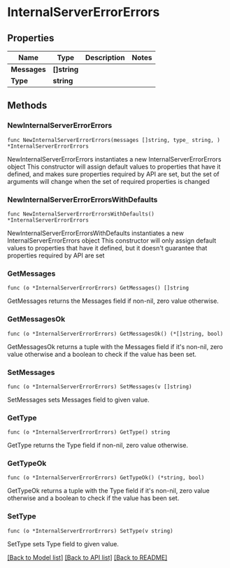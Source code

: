 # InternalServerErrorErrors

## Properties

Name | Type | Description | Notes
------------ | ------------- | ------------- | -------------
**Messages** | **[]string** |  | 
**Type** | **string** |  | 

## Methods

### NewInternalServerErrorErrors

`func NewInternalServerErrorErrors(messages []string, type_ string, ) *InternalServerErrorErrors`

NewInternalServerErrorErrors instantiates a new InternalServerErrorErrors object
This constructor will assign default values to properties that have it defined,
and makes sure properties required by API are set, but the set of arguments
will change when the set of required properties is changed

### NewInternalServerErrorErrorsWithDefaults

`func NewInternalServerErrorErrorsWithDefaults() *InternalServerErrorErrors`

NewInternalServerErrorErrorsWithDefaults instantiates a new InternalServerErrorErrors object
This constructor will only assign default values to properties that have it defined,
but it doesn't guarantee that properties required by API are set

### GetMessages

`func (o *InternalServerErrorErrors) GetMessages() []string`

GetMessages returns the Messages field if non-nil, zero value otherwise.

### GetMessagesOk

`func (o *InternalServerErrorErrors) GetMessagesOk() (*[]string, bool)`

GetMessagesOk returns a tuple with the Messages field if it's non-nil, zero value otherwise
and a boolean to check if the value has been set.

### SetMessages

`func (o *InternalServerErrorErrors) SetMessages(v []string)`

SetMessages sets Messages field to given value.


### GetType

`func (o *InternalServerErrorErrors) GetType() string`

GetType returns the Type field if non-nil, zero value otherwise.

### GetTypeOk

`func (o *InternalServerErrorErrors) GetTypeOk() (*string, bool)`

GetTypeOk returns a tuple with the Type field if it's non-nil, zero value otherwise
and a boolean to check if the value has been set.

### SetType

`func (o *InternalServerErrorErrors) SetType(v string)`

SetType sets Type field to given value.



[[Back to Model list]](../README.md#documentation-for-models) [[Back to API list]](../README.md#documentation-for-api-endpoints) [[Back to README]](../README.md)


